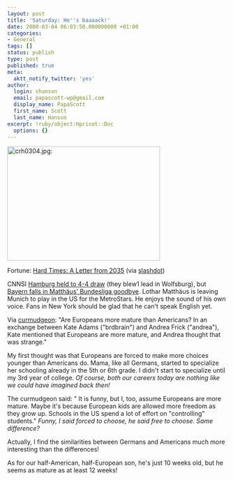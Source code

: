 ```yaml
---
layout: post
title: 'Saturday: He''s baaaack!'
date: 2000-03-04 06:03:50.000000000 +01:00
categories:
- General
tags: []
status: publish
type: post
published: true
meta:
  aktt_notify_twitter: 'yes'
author:
  login: shanson
  email: papascott-wp@gmail.com
  display_name: PapaScott
  first_name: Scott
  last_name: Hanson
excerpt: !ruby/object:Hpricot::Doc
  options: {}
---
```

<p><img src="http://www.papascott.de/wordpress/wp-content/uploads/2000/03/20000304010.jpg" height="262" width="350" border="0" alt="crh0304.jpg: " /></p>
<p>Fortune: <a href="http://www.fortune.com/fortune/2000/03/06/ste.html">Hard Times: A Letter from 2035</a> (via <a href="http://slashdot.org">slashdot</a>)</p>
<p>CNNSI <a href="http://cnnsi.com/soccer/world/news/2000/03/03/german_roundup_ap/">Hamburg held to 4-4 draw</a> (they blew1 lead in Wolfsburg), but <a href="http://cnnsi.com/soccer/world/news/2000/03/04/german_roundup/">Bayern falls in Matthäus' Bundesliga goodbye</a>. Lothar Matthäus is leaving Munich to play in the US for the MetroStars. He enjoys the sound of his own voice. Fans in New York should be glad that he can't speak English yet.</p>
<p>Via <a href="http://cuwu.editthispage.com/">curmudgeon</a>:  "Are Europeans more mature than Americans? In an exchange between Kate Adams ("brdbrain") and Andrea Frick ("andrea"), Kate mentioned that Europeans are more mature, and Andrea thought that was strange."</p>
<p>My first thought was that Europeans are forced to make more choices younger than Americans do. Mama, like all Germans, started to specialize her schooling already in the 5th or 6th grade. I didn't start to specialize until my 3rd year of college. <i>Of course, both our careers today are nothing like we could have imagined back then!</i></p>
<p>The curmudgeon said: " It is funny, but I, too, assume Europeans are more mature. Maybe it's because European kids are allowed more freedom as they grow up. Schools in the US spend a lot of effort on "controlling" students." <i>Funny, I said forced to choose, he said free to choose. Same difference?</i> </p>
<p>Actually, I find the similarities between Germans and Americans much more interesting than the differences!</p>
<p>As for our half-American, half-European son, he's just 10 weeks old, but he seems as mature as at least 12 weeks!</p>
